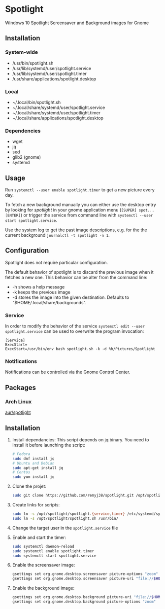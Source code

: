 # Spotlight
Windows 10 Spotlight Screensaver and Background images for Gnome

## Installation
### System-wide
* /usr/bin/spotlight.sh
* /usr/lib/systemd/user/spotlight.service
* /usr/lib/systemd/user/spotlight.timer
* /usr/share/applications/spotlight.desktop
### Local
* ~/.local/bin/spotlight.sh
* ~/.local/share/systemd/user/spotlight.service
* ~/.local/share/systemd/user/spotlight.timer
* ~/.local/share/applications/spotlight.desktop
### Dependencies
* wget
* jq
* sed
* glib2 (gnome)
* systemd

## Usage
Run `systemctl --user enable spotlight.timer` to get a new picture every day.

To fetch a new background manually you can either use the desktop entry by looking for _spotlight_ in your gnome application menu (`[SUPER] spot... [ENTER]`) or trigger the service from command line with `systemctl --user start spotlight.service`.

Use the system log to get the past image descriptions, e.g. for the the current background `journalctl -t spotlight -n 1`.

## Configuration

Spotlight does not require particular configuration.

The default behavior of spotlight is to discard the previous image when it fetches a new one. This behavior can be alter from the command line:

 * -h shows a help message
 * -k keeps the previous image
 * -d stores the image into the given destination. Defaults to "$HOME/.local/share/backgrounds".

### Service

In order to modify the behavior of the service `systemctl edit --user spotlight.service` can be used to overwrite the program invocation:

```
[Service]
ExecStart=
ExecStart=/usr/bin/env bash spotlight.sh -k -d %h/Pictures/Spotlight
```

### Notifications

Notifications can be controlled via the Gnome Control Center.

## Packages
### Arch Linux
[aur/spotlight](https://aur.archlinux.org/packages/spotlight/)

## Installation

1. Install dependancies: 
This script depends on jq binary. You need to install it before launching the script:
    ```bash
    # Fedora
    sudo dnf install jq
    # Ubuntu and Debian
    sudo apt-get install jq
    # Centos
    sudo yum install jq
    ```

2. Clone the projet:
    ```bash
    sudo git clone https://github.com/remyj38/spotlight.git /opt/spotlight
    ```
3. Create links for scripts:
    ```bash
    sudo ln -s /opt/spotlight/spotlight.{service,timer} /etc/systemd/system/
    sudo ln -s /opt/spotlight/spotlight.sh /usr/bin/
    ```
4. Change the target user in the `spotlight.service` file
5. Enable and start the timer:
    ```bash
    sudo systemctl daemon-reload
    sudo systemctl enable spotlight.timer
    sudo systemctl start spotlight.service
    ```
6. Enable the screensaver image:
    ```bash
    gsettings set org.gnome.desktop.screensaver picture-options "zoom"
    gsettings set org.gnome.desktop.screensaver picture-uri "file://$HOME/.spotlight/.screensaver.jpg"
    ```
7. Enable the background image:
    ```bash
    gsettings set org.gnome.desktop.background picture-uri "file://$HOME/.spotlight/.background.jpg"
    gsettings set org.gnome.desktop.background picture-options "zoom"
    ```
